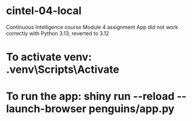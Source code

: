 # cintel-04-local
Continuous Intelligence course Module 4 assignment
App did not work correctly with Python 3.13; reverted to 3.12
# To activate venv: .venv\Scripts\Activate
# To run the app: shiny run --reload --launch-browser penguins/app.py
